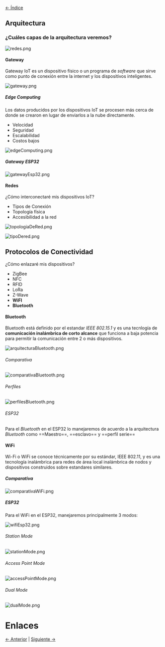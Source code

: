 [<- Índice](InternetOfThings.md)

## Arquitectura

### ¿Cuáles capas de la arquitectura veremos?

![redes.png](imagenes/redes.png)

#### Gateway

Gateway IoT es un dispositivo físico o un programa de *software* que sirve como punto de conexión entre la internet y los dispositivos inteligentes.

![gateway.png](imagenes/gateway.png)

##### Edge Computing

Los datos producidos por los dispositivos IoT se procesen más cerca de donde se crearon en lugar de enviarlos a la nube directamente.

- Velocidad
- Seguridad
- Escalabilidad
- Costos bajos

![edgeComputing.png](imagenes/edgeComputing.png)

##### Gateway ESP32

![gatewayEsp32.png](imagenes/gatewayEsp32.png)

#### Redes

¿Cómo interconectaré mis dispositivos IoT?

- Tipos de Conexión
- Topología física
- Accesibilidad a la red

![topologiaDeRed.png](imagenes/topologiaDeRed.png)

![tipoDered.png](imagenes/tipoDered.png)

## Protocolos de Conectividad

¿Cómo enlazaré mis dispositivos?

- ZigBee
- NFC
- RFID
- LoRa
- Z-Wave
- **WiFI**
- **Bluetooth**

#### Bluetooth

Bluetooth está definido por el estandar *IEEE 802.15.1* y es una tecnlogía de **comunicación inalámbrica de corto alcance** que funciona a baja potencia para permitir la comunicación entre 2 o más dispositivos.

![arquitecturaBluetooth.png](imagenes/arquitecturaBluetooth.png)

###### Comparativa

![comparativaBluetooth.png](imagenes/comparativaBluetooth.png)

###### Perfiles

![perfilesBluetooth.png](imagenes/perfilesBluetooth.png)

###### ESP32

Para el *Bluetooth* en el ESP32 lo manejaremos de acuerdo a la arquitectura *Bluetooth* como ==Maestro==, ==esclavo== y ==perfil serie==

#### WiFi

Wi-Fi o WiFi se conoce técnicamente por su estándar, IEEE 802.11, y es una tecnología inalámbrica para redes de área local inalámbrica de nodos y dispositivos construidos sobre estandares similares.

##### Comparativa

![comparativaWiFi.png](imagenes/comparativaWiFi.png)

##### ESP32

Para el WiFi en el ESP32, manejaremos principalmente 3 modos:

![wifiEsp32.png](imagenes/wifiEsp32.png)


###### Station Mode

![stationMode.png](imagenes/stationMode.png)

###### Access Point Mode

![accessPointMode.png](imagenes/accessPointMode.png)

###### Dual Mode

![dualMode.png](imagenes/dualMode.png)

# Enlaces

[<- Anterior](Codigos%20de%20se%C3%B1ales%20digitales%20y%20analogicas.md) | [Siguiente ->](Codigos%20de%20Conectividad.md)